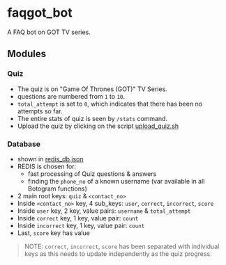 # faqgot_bot
A FAQ bot on GOT TV series.

## Modules
### Quiz
* The quiz is on "Game Of Thrones (GOT)" TV Series.
* questions are numbered from `1` to `10`.
* `total_attempt` is set to `0`, which indicates that there has been no attempts so far.
* The entire stats of quiz is seen by `/stats` command.
* Upload the quiz by clicking on the script [upload_quiz.sh](./scripts/upload_quiz.sh) 

### Database
* shown in [redis_db.json](./redis_db.json)
* REDIS is chosen for:
	- fast processing of Quiz questions & answers
	- finding the `phone_no` of a known username (var available in all Botogram functions)
* 2 main root keys: `quiz` & `<contact_no>`
* Inside `<contact_no>` key, 4 sub_keys: `user`, `correct`, `incorrect`, `score`
* Inside `user` key, 2 key, value pairs: `username` & `total_attempt`
* Inside `correct` key, 1 key, value pair: `count`
* Inside `incorrect` key, 1 key, value pair: `count`
* Last, `score` key has value

> NOTE: `correct`, `incorrect`, `score` has been separated with individual keys as this needs to update independently as the quiz progress. 